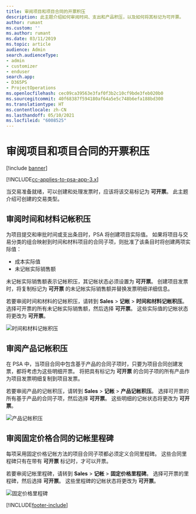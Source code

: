 ```yaml
---
title: 审阅项目和项目合同的开票积压
description: 此主题介绍如何审阅时间、支出和产品积压，以及如何将其标记为可开票。
author: rumant
ms.custom: ''
ms.author: rumant
ms.date: 03/11/2019
ms.topic: article
audience: Admin
search.audienceType:
- admin
- customizer
- enduser
search.app:
- D365PS
- ProjectOperations
ms.openlocfilehash: cec09ca39563e3faf0f3b2c10cf9bde3feb020b0
ms.sourcegitcommit: 40f68387f594180af64a5e5c748b6efa188bd300
ms.translationtype: HT
ms.contentlocale: zh-CN
ms.lasthandoff: 05/10/2021
ms.locfileid: "6008525"
---
```

# <a name="review-the-invoicing-backlog-on-projects-and-project-contracts"></a>审阅项目和项目合同的开票积压

[!include [banner](../includes/psa-now-project-operations.md)]

[!INCLUDE[cc-applies-to-psa-app-3.x](../includes/cc-applies-to-psa-app-3x.md)]

当交易准备就绪，可以创建和处理发票时，应该将该交易标记为 **可开票**。 此主题介绍可创建的交易类型。

## <a name="review-the-time-and-material-billing-backlog"></a>审阅时间和材料记帐积压

为项目提交和审批时间或支出条目时，PSA 将创建项目实际值。 如果将项目与交易分类的组合映射到时间和材料项目的合同子项，则批准了该条目时将创建两项实际值：

- 成本实际值 
- 未记帐实际销售额

未记帐实际销售额表示记帐积压，其记帐状态必须设置为 **可开票**。 创建项目发票时，将复制标记为 **可开票** 的未记帐实际销售额并替换发票明细详细信息。

若要审阅时间和材料的记帐积压，请转到 **Sales** \> **记帐** \> **时间和材料记帐积压**。 选择可开票的所有未记帐实际销售额，然后选择 **可开票**。 这些实际值的记帐状态将更改为 **可开票**。

![时间和材料记帐积压](media/TMBacklog.png)

## <a name="review-the-product-billing-backlog"></a>审阅产品记帐积压

在 PSA 中，当项目合同中包含基于产品的合同子项时，只要为项目合同创建发票，都将考虑为这些明细开票。 将把具有标记为 **可开票** 的合同子项的所有产品作为项目发票明细复制到项目发票。

若要审阅产品的记帐积压，请转到 **Sales** \> **记帐** \> **产品记帐积压**。 选择可开票的所有基于产品的合同子项，然后选择 **可开票**。 这些明细的记帐状态将更改为 **可开票**。

![产品记帐积压](media/ProductBacklog.png)

## <a name="review-billing-milestones-on-fixed-price-contracts"></a>审阅固定价格合同的记帐里程碑

每项采用固定价格记帐方法的项目合同子项都必须定义合同里程碑。 这些合同里程碑只有在带有 **可开票** 标记时，才可以开票。 

若要审阅记帐里程碑，请转到 **Sales** \> **记帐** \> **固定价格里程碑**。 选择可开票的里程碑，然后选择 **可开票**。 这些里程碑的记帐状态将更改为 **可开票**。

![固定价格里程碑](media/FPBacklog.png)


[!INCLUDE[footer-include](../includes/footer-banner.md)]